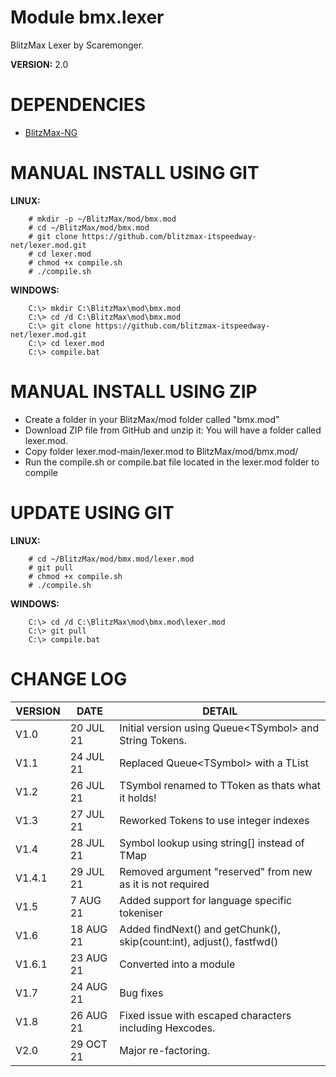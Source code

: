 # Module bmx.lexer

BlitzMax Lexer by Scaremonger.

**VERSION:** 2.0

# DEPENDENCIES
* [BlitzMax-NG](https://blitzmax.org/downloads/)

# MANUAL INSTALL USING GIT
**LINUX:**
```
    # mkdir -p ~/BlitzMax/mod/bmx.mod
    # cd ~/BlitzMax/mod/bmx.mod
    # git clone https://github.com/blitzmax-itspeedway-net/lexer.mod.git
    # cd lexer.mod
    # chmod +x compile.sh
    # ./compile.sh
```
**WINDOWS:**
```
    C:\> mkdir C:\BlitzMax\mod\bmx.mod
    C:\> cd /d C:\BlitzMax\mod\bmx.mod
    C:\> git clone https://github.com/blitzmax-itspeedway-net/lexer.mod.git
    C:\> cd lexer.mod
    C:\> compile.bat
```

# MANUAL INSTALL USING ZIP
* Create a folder in your BlitzMax/mod folder called "bmx.mod"
* Download ZIP file from GitHub and unzip it: You will have a folder called lexer.mod.
* Copy folder lexer.mod-main/lexer.mod to BlitzMax/mod/bmx.mod/
* Run the compile.sh or compile.bat file located in the lexer.mod folder to compile

# UPDATE USING GIT
**LINUX:**
```
    # cd ~/BlitzMax/mod/bmx.mod/lexer.mod
    # git pull
    # chmod +x compile.sh
    # ./compile.sh
```
**WINDOWS:**
```
    C:\> cd /d C:\BlitzMax\mod\bmx.mod\lexer.mod
    C:\> git pull
    C:\> compile.bat
```

# CHANGE LOG

VERSION | DATE | DETAIL
------- | ---- | ------
V1.0 | 20 JUL 21 | Initial version using Queue&lt;TSymbol&gt; and String Tokens. 
V1.1 | 24 JUL 21 | Replaced Queue&lt;TSymbol&gt; with a TList
V1.2 | 26 JUL 21 | TSymbol renamed to TToken as thats what it holds!
V1.3 | 27 JUL 21 | Reworked Tokens to use integer indexes
V1.4 | 28 JUL 21 | Symbol lookup using string[] instead of TMap
V1.4.1 | 29 JUL 21 | Removed argument "reserved" from new as it is not required
V1.5 | 7 AUG 21 | Added support for language specific tokeniser
V1.6 | 18 AUG 21 | Added findNext() and getChunk(), skip(count:int), adjust(), fastfwd() 
V1.6.1 | 23 AUG 21 | Converted into a module
V1.7 | 24 AUG 21 | Bug fixes
V1.8 | 26 AUG 21 | Fixed issue with escaped characters including Hexcodes.
V2.0 | 29 OCT 21 | Major re-factoring.

